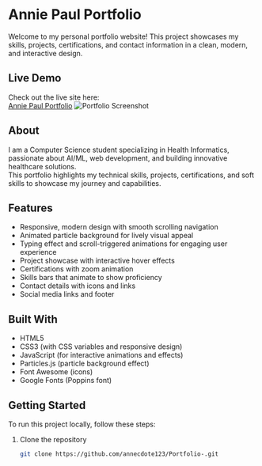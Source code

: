 # Annie Paul Portfolio

Welcome to my personal portfolio website! This project showcases my skills, projects, certifications, and contact information in a clean, modern, and interactive design.

## Live Demo

Check out the live site here:  
[Annie Paul Portfolio](https://annecdote123.github.io/Portfolio-/)
![Portfolio Screenshot](images/screenshot.png)

## About

I am a Computer Science student specializing in Health Informatics, passionate about AI/ML, web development, and building innovative healthcare solutions.  
This portfolio highlights my technical skills, projects, certifications, and soft skills to showcase my journey and capabilities.

## Features

- Responsive, modern design with smooth scrolling navigation  
- Animated particle background for lively visual appeal  
- Typing effect and scroll-triggered animations for engaging user experience  
- Project showcase with interactive hover effects  
- Certifications with zoom animation  
- Skills bars that animate to show proficiency  
- Contact details with icons and links  
- Social media links and footer

## Built With

- HTML5  
- CSS3 (with CSS variables and responsive design)  
- JavaScript (for interactive animations and effects)  
- Particles.js (particle background effect)  
- Font Awesome (icons)  
- Google Fonts (Poppins font)

## Getting Started

To run this project locally, follow these steps:

1. Clone the repository  
   ```bash
   git clone https://github.com/annecdote123/Portfolio-.git
